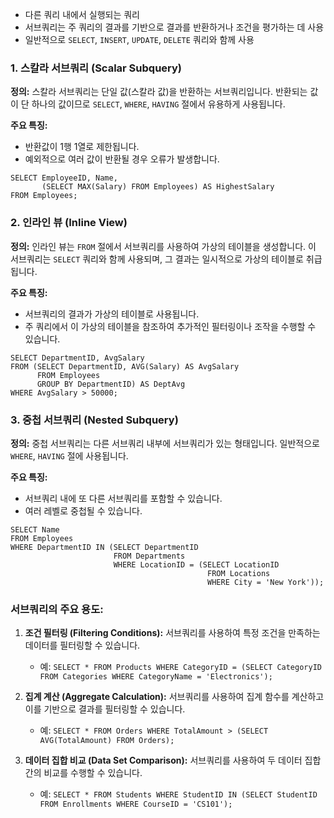 
- 다른 쿼리 내에서 실행되는 쿼리
- 서브쿼리는 주 쿼리의 결과를 기반으로 결과를 반환하거나 조건을 평가하는 데 사용
- 일반적으로 `SELECT`, `INSERT`, `UPDATE`, `DELETE` 쿼리와 함께 사용

### 1. 스칼라 서브쿼리 (Scalar Subquery)

**정의:** 스칼라 서브쿼리는 단일 값(스칼라 값)을 반환하는 서브쿼리입니다. 반환되는 값이 단 하나의 값이므로 `SELECT`, `WHERE`, `HAVING` 절에서 유용하게 사용됩니다.

**주요 특징:**

- 반환값이 1행 1열로 제한됩니다.
- 예외적으로 여러 값이 반환될 경우 오류가 발생합니다.
```
SELECT EmployeeID, Name,
       (SELECT MAX(Salary) FROM Employees) AS HighestSalary
FROM Employees;
```

### 2. 인라인 뷰 (Inline View)

**정의:** 인라인 뷰는 `FROM` 절에서 서브쿼리를 사용하여 가상의 테이블을 생성합니다. 이 서브쿼리는 `SELECT` 쿼리와 함께 사용되며, 그 결과는 일시적으로 가상의 테이블로 취급됩니다.

**주요 특징:**

- 서브쿼리의 결과가 가상의 테이블로 사용됩니다.
- 주 쿼리에서 이 가상의 테이블을 참조하여 추가적인 필터링이나 조작을 수행할 수 있습니다.
```
SELECT DepartmentID, AvgSalary
FROM (SELECT DepartmentID, AVG(Salary) AS AvgSalary
      FROM Employees
      GROUP BY DepartmentID) AS DeptAvg
WHERE AvgSalary > 50000;

```

### 3. 중첩 서브쿼리 (Nested Subquery)

**정의:** 중첩 서브쿼리는 다른 서브쿼리 내부에 서브쿼리가 있는 형태입니다. 일반적으로 `WHERE`, `HAVING` 절에 사용됩니다.

**주요 특징:**

- 서브쿼리 내에 또 다른 서브쿼리를 포함할 수 있습니다.
- 여러 레벨로 중첩될 수 있습니다.
```
SELECT Name
FROM Employees
WHERE DepartmentID IN (SELECT DepartmentID
                       FROM Departments
                       WHERE LocationID = (SELECT LocationID
                                            FROM Locations
                                            WHERE City = 'New York'));
```

### 서브쿼리의 주요 용도:

1. **조건 필터링 (Filtering Conditions):** 서브쿼리를 사용하여 특정 조건을 만족하는 데이터를 필터링할 수 있습니다.
    
    - 예: `SELECT * FROM Products WHERE CategoryID = (SELECT CategoryID FROM Categories WHERE CategoryName = 'Electronics');`
    
1. **집계 계산 (Aggregate Calculation):** 서브쿼리를 사용하여 집계 함수를 계산하고 이를 기반으로 결과를 필터링할 수 있습니다.
    
    - 예: `SELECT * FROM Orders WHERE TotalAmount > (SELECT AVG(TotalAmount) FROM Orders);`
    
1. **데이터 집합 비교 (Data Set Comparison):** 서브쿼리를 사용하여 두 데이터 집합 간의 비교를 수행할 수 있습니다.
    
    - 예: `SELECT * FROM Students WHERE StudentID IN (SELECT StudentID FROM Enrollments WHERE CourseID = 'CS101');`